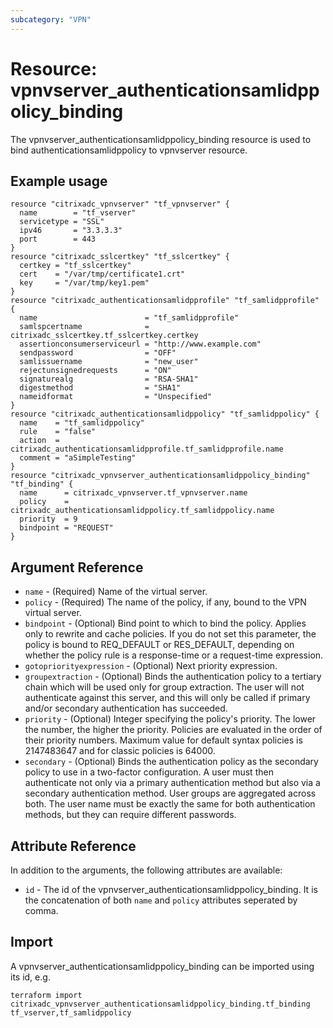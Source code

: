 ```yaml
---
subcategory: "VPN"
---
```


# Resource: vpnvserver_authenticationsamlidppolicy_binding

The vpnvserver_authenticationsamlidppolicy_binding resource is used to bind authenticationsamlidppolicy to vpnvserver resource.


## Example usage

```hcl
resource "citrixadc_vpnvserver" "tf_vpnvserver" {
  name        = "tf_vserver"
  servicetype = "SSL"
  ipv46       = "3.3.3.3"
  port        = 443
}
resource "citrixadc_sslcertkey" "tf_sslcertkey" {
  certkey = "tf_sslcertkey"
  cert    = "/var/tmp/certificate1.crt"
  key     = "/var/tmp/key1.pem"
}
resource "citrixadc_authenticationsamlidpprofile" "tf_samlidpprofile" {
  name                        = "tf_samlidpprofile"
  samlspcertname              = citrixadc_sslcertkey.tf_sslcertkey.certkey
  assertionconsumerserviceurl = "http://www.example.com"
  sendpassword                = "OFF"
  samlissuername              = "new_user"
  rejectunsignedrequests      = "ON"
  signaturealg                = "RSA-SHA1"
  digestmethod                = "SHA1"
  nameidformat                = "Unspecified"
}
resource "citrixadc_authenticationsamlidppolicy" "tf_samlidppolicy" {
  name    = "tf_samlidppolicy"
  rule    = "false"
  action  = citrixadc_authenticationsamlidpprofile.tf_samlidpprofile.name
  comment = "aSimpleTesting"
}
resource "citrixadc_vpnvserver_authenticationsamlidppolicy_binding" "tf_binding" {
  name      = citrixadc_vpnvserver.tf_vpnvserver.name
  policy    = citrixadc_authenticationsamlidppolicy.tf_samlidppolicy.name
  priority  = 9
  bindpoint = "REQUEST"
}
```


## Argument Reference

* `name` - (Required) Name of the virtual server.
* `policy` - (Required) The name of the policy, if any, bound to the VPN virtual server.
* `bindpoint` - (Optional) Bind point to which to bind the policy. Applies only to rewrite and cache policies. If you do not set this parameter, the policy is bound to REQ_DEFAULT or RES_DEFAULT, depending on whether the policy rule is a response-time or a request-time expression.
* `gotopriorityexpression` - (Optional) Next priority expression.
* `groupextraction` - (Optional) Binds the authentication policy to a tertiary chain which will be used only for group extraction.  The user will not authenticate against this server, and this will only be called if primary and/or secondary authentication has succeeded.
* `priority` - (Optional) Integer specifying the policy's priority. The lower the number, the higher the priority. Policies are evaluated in the order of their priority numbers. Maximum value for default syntax policies is 2147483647 and for classic policies is 64000.
* `secondary` - (Optional) Binds the authentication policy as the secondary policy to use in a two-factor configuration. A user must then authenticate not only via a primary authentication method but also via a secondary authentication method. User groups are aggregated across both. The user name must be exactly the same for both authentication methods, but they can require different passwords.


## Attribute Reference

In addition to the arguments, the following attributes are available:

* `id` - The id of the vpnvserver_authenticationsamlidppolicy_binding. It is the concatenation of both `name` and `policy` attributes seperated by comma.


## Import

A vpnvserver_authenticationsamlidppolicy_binding can be imported using its id, e.g.

```shell
terraform import citrixadc_vpnvserver_authenticationsamlidppolicy_binding.tf_binding tf_vserver,tf_samlidppolicy
```
